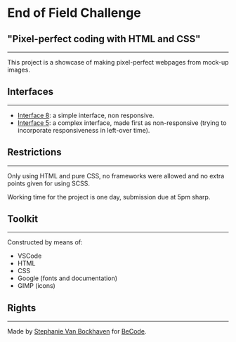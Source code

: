 # End of Field Challenge
## "Pixel-perfect coding with HTML and CSS"
---
This project is a showcase of making pixel-perfect webpages from mock-up images.

## Interfaces
---
+ [Interface 8](https://steeeeeph.github.io/end-of-field-challenge/Interface-8-simple/interface8.html): a simple interface, non responsive.
+ [Interface 5](https://steeeeeph.github.io/end-of-field-challenge/Interface-5-complex/interface5.html): a complex interface, made first as non-responsive (trying to incorporate responsiveness in left-over time).

## Restrictions
---
Only using HTML and pure CSS, no frameworks were allowed and no extra points given for using SCSS.

Working time for the project is one day, submission due at 5pm sharp.

## Toolkit
---
Constructed by means of:
+ VSCode
+ HTML
+ CSS
+ Google (fonts and documentation)
+ GIMP (icons)

## Rights
---
Made by [Stephanie Van Bockhaven](https://github.com/Steeeeeph) for [BeCode](https://www.becode.org).

